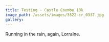 ```yaml
---
title: Testing - Castle Coombe 10k
image_path: /assets/images/3522-cr_0337.jpg
gallery:
---
```



Running in the rain, again, Lorraine.
